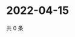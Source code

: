 # 2022-04-15

共 0 条

<!-- BEGIN WEIBO -->
<!-- 最后更新时间 Fri Apr 15 2022 23:16:11 GMT+0800 (China Standard Time) -->

<!-- END WEIBO -->
